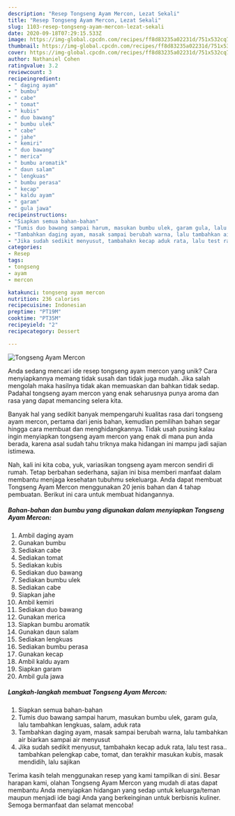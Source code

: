 ```yaml
---
description: "Resep Tongseng Ayam Mercon, Lezat Sekali"
title: "Resep Tongseng Ayam Mercon, Lezat Sekali"
slug: 1103-resep-tongseng-ayam-mercon-lezat-sekali
date: 2020-09-18T07:29:15.533Z
image: https://img-global.cpcdn.com/recipes/ff8d83235a02231d/751x532cq70/tongseng-ayam-mercon-foto-resep-utama.jpg
thumbnail: https://img-global.cpcdn.com/recipes/ff8d83235a02231d/751x532cq70/tongseng-ayam-mercon-foto-resep-utama.jpg
cover: https://img-global.cpcdn.com/recipes/ff8d83235a02231d/751x532cq70/tongseng-ayam-mercon-foto-resep-utama.jpg
author: Nathaniel Cohen
ratingvalue: 3.2
reviewcount: 3
recipeingredient:
- " daging ayam"
- " bumbu"
- " cabe"
- " tomat"
- " kubis"
- " duo bawang"
- " bumbu ulek"
- " cabe"
- " jahe"
- " kemiri"
- " duo bawang"
- " merica"
- " bumbu aromatik"
- " daun salam"
- " lengkuas"
- " bumbu perasa"
- " kecap"
- " kaldu ayam"
- " garam"
- " gula jawa"
recipeinstructions:
- "Siapkan semua bahan-bahan"
- "Tumis duo bawang sampai harum, masukan bumbu ulek, garam gula, lalu tambahkan lengkuas, salam, aduk rata"
- "Tambahkan daging ayam, masak sampai berubah warna, lalu tambahkan air biarkan sampai air menyusut"
- "Jika sudah sedikit menyusut, tambahakn kecap aduk rata, lalu test rasa.. tambahkan pelengkap cabe, tomat, dan terakhir masukan kubis, masak mendidih, lalu sajikan"
categories:
- Resep
tags:
- tongseng
- ayam
- mercon

katakunci: tongseng ayam mercon 
nutrition: 236 calories
recipecuisine: Indonesian
preptime: "PT19M"
cooktime: "PT35M"
recipeyield: "2"
recipecategory: Dessert

---
```



![Tongseng Ayam Mercon](https://img-global.cpcdn.com/recipes/ff8d83235a02231d/751x532cq70/tongseng-ayam-mercon-foto-resep-utama.jpg)

Anda sedang mencari ide resep tongseng ayam mercon yang unik? Cara menyiapkannya memang tidak susah dan tidak juga mudah. Jika salah mengolah maka hasilnya tidak akan memuaskan dan bahkan tidak sedap. Padahal tongseng ayam mercon yang enak seharusnya punya aroma dan rasa yang dapat memancing selera kita.



Banyak hal yang sedikit banyak mempengaruhi kualitas rasa dari tongseng ayam mercon, pertama dari jenis bahan, kemudian pemilihan bahan segar hingga cara membuat dan menghidangkannya. Tidak usah pusing kalau ingin menyiapkan tongseng ayam mercon yang enak di mana pun anda berada, karena asal sudah tahu triknya maka hidangan ini mampu jadi sajian istimewa.


Nah, kali ini kita coba, yuk, variasikan tongseng ayam mercon sendiri di rumah. Tetap berbahan sederhana, sajian ini bisa memberi manfaat dalam membantu menjaga kesehatan tubuhmu sekeluarga. Anda dapat membuat Tongseng Ayam Mercon menggunakan 20 jenis bahan dan 4 tahap pembuatan. Berikut ini cara untuk membuat hidangannya.

<!--inarticleads1-->

##### Bahan-bahan dan bumbu yang digunakan dalam menyiapkan Tongseng Ayam Mercon:

1. Ambil  daging ayam
1. Gunakan  bumbu
1. Sediakan  cabe
1. Sediakan  tomat
1. Sediakan  kubis
1. Sediakan  duo bawang
1. Sediakan  bumbu ulek
1. Sediakan  cabe
1. Siapkan  jahe
1. Ambil  kemiri
1. Sediakan  duo bawang
1. Gunakan  merica
1. Siapkan  bumbu aromatik
1. Gunakan  daun salam
1. Sediakan  lengkuas
1. Sediakan  bumbu perasa
1. Gunakan  kecap
1. Ambil  kaldu ayam
1. Siapkan  garam
1. Ambil  gula jawa




<!--inarticleads2-->

##### Langkah-langkah membuat Tongseng Ayam Mercon:

1. Siapkan semua bahan-bahan
1. Tumis duo bawang sampai harum, masukan bumbu ulek, garam gula, lalu tambahkan lengkuas, salam, aduk rata
1. Tambahkan daging ayam, masak sampai berubah warna, lalu tambahkan air biarkan sampai air menyusut
1. Jika sudah sedikit menyusut, tambahakn kecap aduk rata, lalu test rasa.. tambahkan pelengkap cabe, tomat, dan terakhir masukan kubis, masak mendidih, lalu sajikan




Terima kasih telah menggunakan resep yang kami tampilkan di sini. Besar harapan kami, olahan Tongseng Ayam Mercon yang mudah di atas dapat membantu Anda menyiapkan hidangan yang sedap untuk keluarga/teman maupun menjadi ide bagi Anda yang berkeinginan untuk berbisnis kuliner. Semoga bermanfaat dan selamat mencoba!
